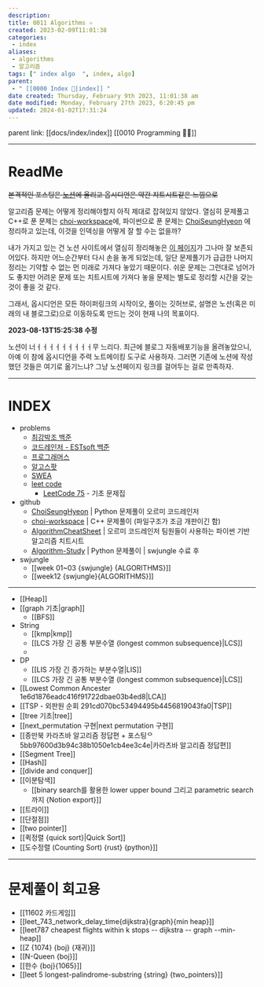 ```yaml
---
description:
title: 0011 Algorithms ♾️
created: 2023-02-09T11:01:38
categories: 
 - index
aliases: 
 - algorithms
 - 알고리즘
tags: [" index algo  ", index, algo]
parent:
 - " [[0000 Index 🔗|index]] "
date created: Thursday, February 9th 2023, 11:01:38 am
date modified: Monday, February 27th 2023, 6:20:45 pm
updated: 2024-01-02T17:31:24
---
```

parent link: [[docs/index/index]] [[0010 Programming 👩‍💻]] 

___

# ReadMe

~~본격적인 포스팅은 [노션](https://choiwheatley.notion.site/180a950a1d5d4144a89e0fa8c75ec0e8?v=bfeb6746135f434b94a0851d1d09e96a)에 올리고 옵시디언은 약간 치트시트같은 느낌으로~~

알고리즘 문제는 어떻게 정리해야할지 아직 제대로 잡혀있지 않았다. 열심히 문제풀고 C++로 푼 문제는 [choi-workspace](https://github.com/ChoiWheatley/choi-workspace)에, 파이썬으로 푼 문제는 [ChoiSeungHyeon](https://github.com/OrmiCodeRanger/ChoiSeunghyeon) 에 정리하고 있는데, 이것을 인덱싱을 어떻게 잘 할 수는 없을까?

내가 가지고 있는 건 노션 사이트에서 열심히 정리해놓은 [이 페이지](https://choiwheatley.notion.site/algo-26c08b5f469647c4b138435c32501b4f)가 그나마 잘 보존되어있다. 하지만 어느순간부터 다시 손을 놓게 되었는데, 일단 문제풀기가 급급한 나머지 정리는 기약할 수 없는 먼 미래로 가져다 놓았기 때문이다. 쉬운 문제는 그런대로 넘어가도 좋지만 어려운 문제 또는 치트시트에 가져다 놓을 문제는 별도로 정리할 시간을 갖는 것이 좋을 것 같다.

그래서, 옵시디언은 모든 하이퍼링크의 시작이오, 풀이는 깃허브로, 설명은 노션(혹은 미래의 내 블로그로)으로 이동하도록 만드는 것이 현재 나의 목표이다.

**2023-08-13T15:25:38 수정**

노션이 너ㅓㅓㅓㅓㅓㅓㅓㅓㅓ무 느리다. 최근에 블로그 자동배포기능을 올려놓았으니, 아예 이 참에 옵시디언을 주력 노트메이킹 도구로 사용하자.  그러면 기존에 노션에 작성했던 것들은 여기로 옮기느냐? 그냥 노션페이지 링크를 걸어두는 걸로 만족하자.


---

# INDEX

- problems
	- [최강박조 백준](https://www.acmicpc.net/group/5673)
	- [코드레인저 - ESTsoft 백준](https://www.acmicpc.net/group/17719)
	- [프로그래머스](https://school.programmers.co.kr/learn/challenges?order=recent)
	- [알고스팟](https://algospot.com)
	- [SWEA](https://swexpertacademy.com/main/main.do)
	- [leet code](https://leetcode.com)
		- [LeetCode 75](https://leetcode.com/studyplan/leetcode-75) - 기초 문제집
- github
	- [ChoiSeungHyeon](https://github.com/OrmiCodeRanger/ChoiSeunghyeon) | Python 문제풀이 오르미 코드레인저 
	- [choi-workspace](https://github.com/ChoiWheatley/choi-workspace) | C++ 문제풀이 (파일구조가 조금 개판이긴 함)
	- [AlgorithmCheatSheet](https://github.com/OrmiCodeRanger/AlgorithmCheatSheet) | 오르미 코드레인저 팀원들이 사용하는 파이썬 기반 알고리즘 치트시트
	- [Algorithm-Study](https://github.com/ChoiWheatley/Algorithm-Study) | Python 문제풀이 | swjungle 수료 후
- swjungle
	- [[week 01~03 {swjungle} {ALGORITHMS}]]
	- [[week12 {swjungle}{ALGORITHMS}]]
---

- [[Heap]]
- [[graph 기초|graph]]
	- [[BFS]]
- String
	- [[kmp|kmp]]
	- [[LCS 가장 긴 공통 부분수열 {longest common subsequence}|LCS]]
	- 
- DP
	- [[LIS 가장 긴 증가하는 부분수열|LIS]]
	- [[LCS 가장 긴 공통 부분수열 {longest common subsequence}|LCS]]
- [[Lowest Common Ancester 1e6d1876eadc416f91722dbae03b4ed8|LCA]]
- [[TSP - 외판원 순회 291cd070bc53494495b4456819043fa0|TSP]]
- [[tree 기초|tree]]
- [[next_permutation 구현|next permutation 구현]]
- [[종만북 카라츠바 알고리즘 정답편 + 포스팅ᄋ 5bb97600d3b94c38b1050e1cb4ee3c4e|카라츠바 알고리즘 정답편]]
- [[Segment Tree]]
- [[Hash]] 
- [[divide and conquer]]
- [[이분탐색]]
	- [[binary search를 활용한 lower upper bound 그리고 parametric search까지 {Notion export}]]
- [[트라이]]
- [[단절점]]
- [[two pointer]]
- [[퀵정렬 {quick sort}|Quick Sort]]
- [[도수정렬 (Counting Sort) {rust} {python}]]

---

# 문제풀이 회고용

- [[11602 카드게임]] 
- [[leet_743_network_delay_time{dijkstra}{graph}{min heap}]]
- [[leet787 cheapest flights within k stops -- dijkstra -- graph --min-heap]]
- [[Z {1074} {boj} {재귀}]]
- [[N-Queen {boj}]]
- [[한수 {boj}{1065}]]
- [[leet 5 longest-palindrome-substring {string} {two_pointers}]]
